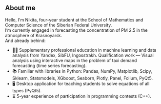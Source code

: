 ## About me

Hello, I'm Nikita, four-year student at the School of Mathematics and Computer Science of the Siberian Federal University.  
I’m currently engaged in forecasting the concentration of PM 2.5 in the atmosphere of Krasnoyarsk.  
And already behind:

- :man_student: Supplementary professional education in machine learning and data analysis from Yandex, SibFU, Ingosstrakh. Qualification work — Visual analysis using interactive maps in the problem of taxi demand forecasting (time series forecasting).
- :books: Familiar with libraries in Python: Pandas, NumPy, Matplotlib, Scipy, Sklearn, Statsmodels, XGboost, Seaborn, Plotly, Panel, Folium, PyQt5.
- :desktop_computer: Desktop application for teaching students to solve equations of all types (PyQt5).
- :hourglass: 5-year experience of participation in programming contests (C++).
